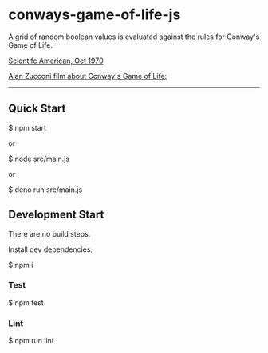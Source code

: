 # conways-game-of-life-js

A grid of random boolean values is evaluated against the rules for Conway's Game of Life.

[Scientifc American, Oct 1970](https://www.ibiblio.org/lifepatterns/october1970.html)

[Alan Zucconi film about Conway's Game of Life:](https://www.youtube.com/watch?v=Kk2MH9O4pXY)

---

## Quick Start

$ npm start

or

$ node src/main.js

or

$ deno run src/main.js

## Development Start

There are no build steps.

Install dev dependencies.

$ npm i

### Test

$ npm test

### Lint

$ npm run lint
